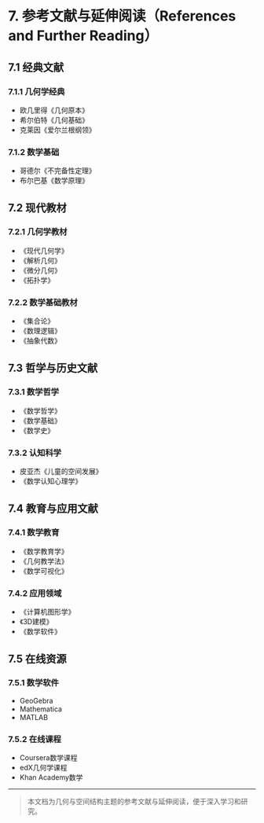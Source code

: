 # 7. 参考文献与延伸阅读（References and Further Reading）

## 7.1 经典文献

### 7.1.1 几何学经典
- 欧几里得《几何原本》
- 希尔伯特《几何基础》
- 克莱因《爱尔兰根纲领》

### 7.1.2 数学基础
- 哥德尔《不完备性定理》
- 布尔巴基《数学原理》

## 7.2 现代教材

### 7.2.1 几何学教材
- 《现代几何学》
- 《解析几何》
- 《微分几何》
- 《拓扑学》

### 7.2.2 数学基础教材
- 《集合论》
- 《数理逻辑》
- 《抽象代数》

## 7.3 哲学与历史文献

### 7.3.1 数学哲学
- 《数学哲学》
- 《数学基础》
- 《数学史》

### 7.3.2 认知科学
- 皮亚杰《儿童的空间发展》
- 《数学认知心理学》

## 7.4 教育与应用文献

### 7.4.1 数学教育
- 《数学教育学》
- 《几何教学法》
- 《数学可视化》

### 7.4.2 应用领域
- 《计算机图形学》
- 《3D建模》
- 《数学软件》

## 7.5 在线资源

### 7.5.1 数学软件
- GeoGebra
- Mathematica
- MATLAB

### 7.5.2 在线课程
- Coursera数学课程
- edX几何学课程
- Khan Academy数学

---

> 本文档为几何与空间结构主题的参考文献与延伸阅读，便于深入学习和研究。 